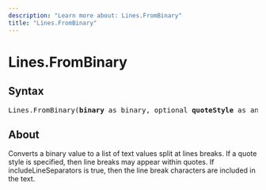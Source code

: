 ```yaml
---
description: "Learn more about: Lines.FromBinary"
title: "Lines.FromBinary"
---
```

# Lines.FromBinary

## Syntax

<pre>
Lines.FromBinary(<b>binary</b> as binary, optional <b>quoteStyle</b> as any, optional <b>includeLineSeparators</b> as nullable logical, optional <b>encoding</b> as nullable number) as list
</pre>

## About

Converts a binary value to a list of text values split at lines breaks. If a quote style is specified, then line breaks may appear within quotes. If includeLineSeparators is true, then the line break characters are included in the text.
